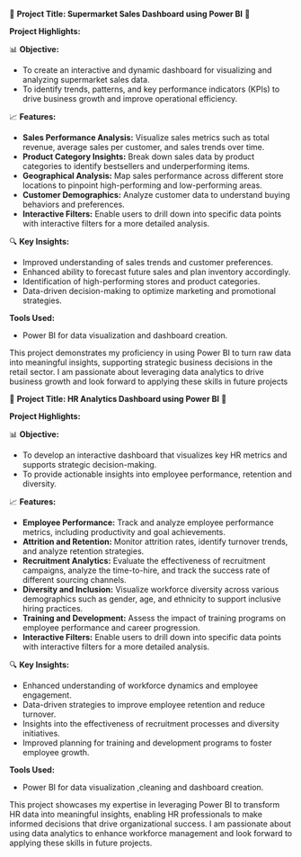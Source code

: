 🔹 **Project Title: Supermarket Sales Dashboard using Power BI** 🔹

**Project Highlights:**

📊 **Objective:**
- To create an interactive and dynamic dashboard for visualizing and analyzing supermarket sales data.
- To identify trends, patterns, and key performance indicators (KPIs) to drive business growth and improve operational efficiency.

📈 **Features:**
- **Sales Performance Analysis:** Visualize sales metrics such as total revenue, average sales per customer, and sales trends over time.
- **Product Category Insights:** Break down sales data by product categories to identify bestsellers and underperforming items.
- **Geographical Analysis:** Map sales performance across different store locations to pinpoint high-performing and low-performing areas.
- **Customer Demographics:** Analyze customer data to understand buying behaviors and preferences.
- **Interactive Filters:** Enable users to drill down into specific data points with interactive filters for a more detailed analysis.

🔍 **Key Insights:**
- Improved understanding of sales trends and customer preferences.
- Enhanced ability to forecast future sales and plan inventory accordingly.
- Identification of high-performing stores and product categories.
- Data-driven decision-making to optimize marketing and promotional strategies.

**Tools Used:**
- Power BI for data visualization and dashboard creation.

This project demonstrates my proficiency in using Power BI to turn raw data into meaningful insights, supporting strategic business decisions in the retail sector. I am passionate about leveraging data analytics to drive business growth and look forward to applying these skills in future projects


🔹 **Project Title: HR Analytics Dashboard using Power BI** 🔹

**Project Highlights:**

📊 **Objective:**
- To develop an interactive dashboard that visualizes key HR metrics and supports strategic decision-making.
- To provide actionable insights into employee performance, retention and diversity.

📈 **Features:**
- **Employee Performance:** Track and analyze employee performance metrics, including productivity and goal achievements.
- **Attrition and Retention:** Monitor attrition rates, identify turnover trends, and analyze retention strategies.
- **Recruitment Analytics:** Evaluate the effectiveness of recruitment campaigns, analyze the time-to-hire, and track the success rate of different sourcing channels.
- **Diversity and Inclusion:** Visualize workforce diversity across various demographics such as gender, age, and ethnicity to support inclusive hiring practices.
- **Training and Development:** Assess the impact of training programs on employee performance and career progression.
- **Interactive Filters:** Enable users to drill down into specific data points with interactive filters for a more detailed analysis.

🔍 **Key Insights:**
- Enhanced understanding of workforce dynamics and employee engagement.
- Data-driven strategies to improve employee retention and reduce turnover.
- Insights into the effectiveness of recruitment processes and diversity initiatives.
- Improved planning for training and development programs to foster employee growth.

**Tools Used:**
- Power BI for data visualization ,cleaning and dashboard creation.

This project showcases my expertise in leveraging Power BI to transform HR data into meaningful insights, enabling HR professionals to make informed decisions that drive organizational success. I am passionate about using data analytics to enhance workforce management and look forward to applying these skills in future projects.
